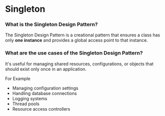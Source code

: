 # Singleton

### What is the Singleton Design Pattern?

The Singleton Design Pattern is a creational pattern that ensures a class has only **one instance** and provides a global access point to that instance. 


### What are the use cases of the Singleton Design Pattern?

It's useful for managing shared resources, configurations, or objects that should exist only once in an application.

For Example

- Managing configuration settings
- Handling database connections
- Logging systems
- Thread pools
- Resource access controllers

